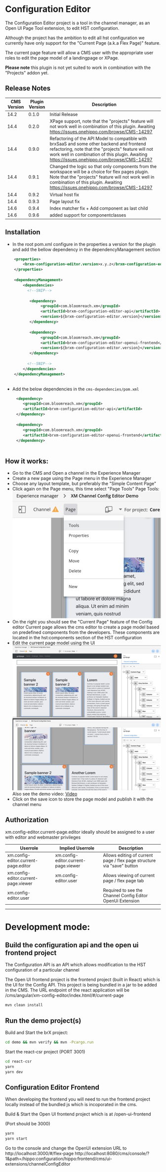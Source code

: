 # Configuration Editor

The Configuration Editor project is a tool in the channel manager, as an Open UI Page Tool extension, to edit HST configuration.

Although the project has the ambition to edit all hst configuration we currently have only support for the "Current Page (a.k.a Flex Page)" feature.

The current page feature will allow a CMS user with the appropriate user roles to edit the page model of a landingpage or XPage.

**Please note**  this plugin is not yet suited to work in combination with the "Projects" addon yet.

## Release Notes

| CMS Version  | Plugin Version | Description  |
|---|---|---|
|14.2   | 0.1.0  | Initial Release  |
|14.4   | 0.2.0  | XPage support, note that the "projects" feature will not work well in combination of this plugin. Awaiting https://issues.onehippo.com/browse/CMS-14297  |
|14.4   | 0.9.0  | Refactoring of the API Model to compatible with brxSaaS and some other backend and frontend refactoring, note that the "projects" feature will not work well in combination of this plugin. Awaiting https://issues.onehippo.com/browse/CMS-14297  |
|14.4   | 0.9.1  | Changed the logic so that only components from the workspace will be a choice for flex pages plugin. Note that the "projects" feature will not work well in combination of this plugin. Awaiting https://issues.onehippo.com/browse/CMS-14297  |
|14.4   | 0.9.2  | Virtual host fix  |
|14.4   | 0.9.3  | Page layout fix |
|14.6   | 0.9.4  | Index matcher fix + Add component as last child |
|14.6   | 0.9.6  | added support for componentclasses |


## Installation

- In the root pom.xml configure in the properties a version for the plugin and add the bellow dependency in the dependencyManagement section
```xml
    <properties>
        <brxm-configuration-editor.version>x.y.z</brxm-configuration-editor.version>
    </properties>

    <dependencyManagement>
        <dependencies>
          <!--SNIP-->
          
           <dependency>
                <groupId>com.bloomreach.xm</groupId>
                <artifactId>brxm-configuration-editor-api</artifactId>
                <version>${brxm-configuration-editor.version}</version>
           </dependency>
          
           <dependency>
                <groupId>com.bloomreach.xm</groupId>
                <artifactId>brxm-configuration-editor-openui-frontend</artifactId>
                <version>${brxm-configuration-editor.version}</version>
           </dependency>
          
          <!--SNIP-->
        </dependencies>
    </dependencyManagement>
    
```

- Add the below dependencies in the `cms-dependencies/pom.xml`

```xml
     <dependency>
        <groupId>com.bloomreach.xm</groupId>
        <artifactId>brxm-configuration-editor-api</artifactId>
     </dependency>
              
     <dependency>
        <groupId>com.bloomreach.xm</groupId>
        <artifactId>brxm-configuration-editor-openui-frontend</artifactId>
     </dependency>
              
```

## How it works:

- Go to the CMS and Open a channel in the Experience Manager
- Create a new page using the Page menu in the Experience Manager
- Choose any layout template, but preferably the "Simple Content Page"
- Click again on the Page menu, this time select "Page Tools"
Page Tools: 
![Page Tools](https://github.com/bloomreach/xm-configuration-editor/blob/master/resources/page-tools.png?raw=true "Page Tools")
- On the right you should see the "Current Page" feature of the Config editor
Current page allows the cms editor to create a page model based on predefined components from the developers. These components are located in the hst:components section of the HST configuration
- Edit the current page model using the UI
![Current Page](https://github.com/bloomreach/xm-configuration-editor/blob/master/resources/Channel%20Config%20Editor-1.png?raw=true "Current Page")
![Current Page2](https://github.com/bloomreach/xm-configuration-editor/blob/master/resources/channel-config-editor2.png?raw=true "Current Page2")
Also see the demo video:
[Video](https://github.com/bloomreach/xm-configuration-editor/blob/master/resources/current%20page.mp4)
- Click on the save icon to store the page model and publish it with the channel menu


## Authorization

xm.config-editor.current-page.editor ideally should be assigned to a user with editor and webmaster privileges

| Userrole  |Implied Userrole  | Description  |
|---|---|---|
|xm.config-editor.current-page.editor   |xm.config-editor.current-page.viewer   | Allows editing of current page / flex page structure via "save" button  |
|xm.config-editor.current-page.viewer   |xm.config-editor.user   |Allows viewing of current page / flex page tab   |
|xm.config-editor.user  |   |Required to see the Channel Config Editor OpenUi Extension   |



-----

# Development mode:


## Build the configuration api and the open ui frontend project

The Configuration API is an API which allows modification to the HST configuration of a particular channel

The Open UI frontend project is the frontend project (built in React) which is the UI for the Config API. This project is being bundled in a jar to be added in the CMS. The URL endpoint of the react application will be /cms/angular/xm-config-editor/index.html/#/current-page

```bash
mvn clean install
```

## Run the demo project(s)

Build and Start the brX project:

```bash
cd demo && mvn verify && mvn -Pcargo.run
```

Start the react-csr project (PORT 3001)

```bash
cd react-csr
yarn
yarn dev
```

## Configuration Editor Frontend

When developing the frontend you will need to run the frontend project locally instead of the bundled js which is incoporated in the cms.

Build & Start the Open UI frontend project which is at /open-ui-frontend

(Port should be 3000)
```bash
yarn
yarn start
```

Go to the console and change the OpenUI extension URL to http://localhost:3000/#/flex-page
http://localhost:8080/cms/console/?1&path=/hippo:configuration/hippo:frontend/cms/ui-extensions/channelConfigEditor




